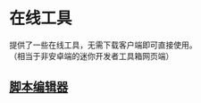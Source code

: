 # 在线工具

提供了一些在线工具，无需下载客户端即可直接使用。  
（相当于非安卓端的迷你开发者工具箱网页端）


## [脚本编辑器](https://tatsukimengchen.github.io/devToolbox/tools/ScriptEditor)

